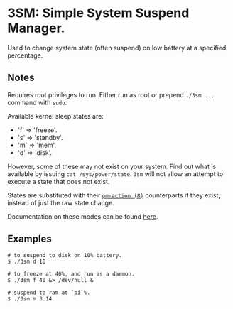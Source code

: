 # 3SM: Simple System Suspend Manager.

Used to change system state (often suspend) on low battery at a specified
percentage.

## Notes

Requires root privileges to run.
Either run as root or prepend `./3sm ...` command with `sudo`.

Available kernel sleep states are:
 *	'f' => 'freeze'.
 *	's' => 'standby'.
 *	'm' => 'mem'.
 *	'd' => 'disk'.

However, some of these may not exist on your system. Find out what is available
by issuing `cat /sys/power/state`. `3sm` will not allow an attempt to execute a
state that does not exist.

States are substituted with their
[`pm-action (8)`](http://linux.die.net/man/8/pm-action)
counterparts if they exist, instead of just the raw state change.

Documentation on these modes can be found
[here](https://www.kernel.org/doc/Documentation/power/states.txt).

## Examples

	# to suspend to disk on 10% battery.
	$ ./3sm d 10

	# to freeze at 40%, and run as a daemon.
	$ ./3sm f 40 &> /dev/null &

	# suspend to ram at `pi`%.
	$ ./3sm m 3.14

